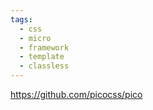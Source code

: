 ```yaml
---
tags:
  - css
  - micro
  - framework
  - template
  - classless
---
```


https://github.com/picocss/pico

